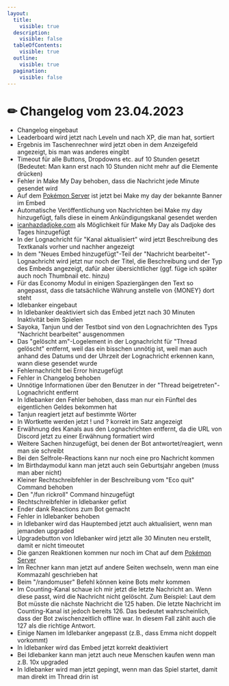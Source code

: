 ```yaml
---
layout:
  title:
    visible: true
  description:
    visible: false
  tableOfContents:
    visible: true
  outline:
    visible: true
  pagination:
    visible: false
---
```


# ✏ Changelog vom 23.04.2023

* Changelog eingebaut
* Leaderboard wird jetzt nach Leveln und nach XP, die man hat, sortiert
* Ergebnis im Taschenrechner wird jetzt oben in dem Anzeigefeld angezeigt, bis man was anderes eingibt
* Timeout für alle Buttons, Dropdowns etc. auf 10 Stunden gesetzt (Bedeutet: Man kann erst nach 10 Stunden nicht mehr auf die Elemente drücken)
* Fehler in Make My Day behoben, dass die Nachricht jede Minute gesendet wird
* Auf dem [Pokémon Server](https://discord.arion2000.xyz/api/discord) ist jetzt bei Make my day der bekannte Banner im Embed
* Automatische Veröffentlichung von Nachrichten bei Make my day hinzugefügt, falls diese in einem Ankündigungskanal gesendet werden
* [icanhazdadjoke.com](https://icanhazdadjoke.com/) als Möglichkeit für Make My Day als Dadjoke des Tages hinzugefügt
* In der Lognachricht für "Kanal aktualisiert" wird jetzt Beschreibung des Textkanals vorher und nachher angezeigt
* In dem "Neues Embed hinzugefügt"-Teil der "Nachricht bearbeitet"-Lognachricht wird jetzt nur noch der Titel, die Beschreibung und der Typ des Embeds angezeigt, dafür aber übersichtlicher (ggf. füge ich später auch noch Thumbnail etc. hinzu)
* Für das Economy Modul in einigen Spaziergängen den Text so angepasst, dass die tatsächliche Währung anstelle von {MONEY} dort steht
* Idlebanker eingebaut
* In Idlebanker deaktiviert sich das Embed jetzt nach 30 Minuten Inaktivität beim Spielen
* Sayoka, Tanjun und der Testbot sind von den Lognachrichten des Typs "Nachricht bearbeitet" ausgenommen
* Das "gelöscht am"-Logelement in der Lognachricht für "Thread gelöscht" entfernt, weil das ein bisschen unnötig ist, weil man auch anhand des Datums und der Uhrzeit der Lognachricht erkennen kann, wann diese gesendet wurde
* Fehlernachricht bei Error hinzugefügt
* Fehler in Changelog behoben
* Unnötige Informationen über den Benutzer in der "Thread beigetreten"-Lognachricht entfernt
* In Idlebanker den Fehler behoben, dass man nur ein Fünftel des eigentlichen Geldes bekommen hat
* Tanjun reagiert jetzt auf bestimmte Wörter
* In Wortkette werden jetzt ! und ? korrekt im Satz angezeigt
* Erwähnung des Kanals aus den Lognachrichten entfernt, da die URL von Discord jetzt zu einer Erwähnung formatiert wird
* Weitere Sachen hinzugefügt, bei denen der Bot antwortet/reagiert, wenn man sie schreibt
* Bei den Selfrole-Reactions kann nur noch eine pro Nachricht kommen
* Im Birthdaymodul kann man jetzt auch sein Geburtsjahr angeben (muss man aber nicht)
* Kleiner Rechtschreibfehler in der Beschreibung vom "Eco quit" Command behoben
* Den "/fun rickroll" Command hinzugefügt
* Rechtschreibfehler in Idlebanker gefixt
* Ender dank Reactions zum Bot gemacht
* Fehler in Idlebanker behoben
* in Idlebanker wird das Hauptembed jetzt auch aktualisiert, wenn man jemanden upgraded
* Upgradebutton von Idlebanker wird jetzt alle 30 Minuten neu erstellt, damit er nicht timeoutet
* Die ganzen Reaktionen kommen nur noch im Chat auf dem [Pokémon Server](https://discord.arion2000.xyz/api/discord)
* Im Rechner kann man jetzt auf andere Seiten wechseln, wenn man eine Kommazahl geschrieben hat
* Beim "/randomuser" Befehl können keine Bots mehr kommen
* Im Counting-Kanal schaue ich mir jetzt die letzte Nachricht an. Wenn diese passt, wird die Nachricht nicht gelöscht. Zum Beispiel: Laut dem Bot müsste die nächste Nachricht die 125 haben. Die letzte Nachricht im Counting-Kanal ist jedoch bereits 126. Das bedeutet wahrscheinlich, dass der Bot zwischenzeitlich offline war. In diesem Fall zählt auch die 127 als die richtige Antwort.
* Einige Namen im Idlebanker angepasst (z.B., dass Emma nicht doppelt vorkommt)
* In Idlebanker wird das Embed jetzt korrekt deaktiviert
* Bei Idlebanker kann man jetzt auch neue Menschen kaufen wenn man z.B. 10x upgraded
* In Idlebanker wird man jetzt gepingt, wenn man das Spiel startet, damit man direkt im Thread drin ist
